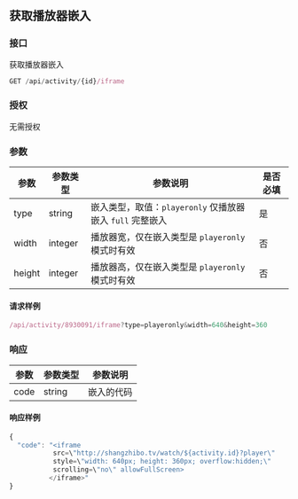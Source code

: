 ## 获取播放器嵌入

### 接口
获取播放器嵌入

```js
GET /api/activity/{id}/iframe
```
### 授权
无需授权

### 参数

| 参数     | 参数类型    | 参数说明                                     | 是否必填 |
| ------ | ------- | ---------------------------------------- | ---- |
| type   | string  | 嵌入类型，取值：`playeronly` 仅播放器嵌入  `full` 完整嵌入 | 是    |
| width  | integer | 播放器宽，仅在嵌入类型是 `playeronly` 模式时有效          | 否    |
| height | integer | 播放器高，仅在嵌入类型是 `playeronly` 模式时有效          | 否    |

#### 请求样例

```js
/api/activity/8930091/iframe?type=playeronly&width=640&height=360
```

### 响应

| 参数   | 参数类型   | 参数说明  |
| ---- | ------ | ----- |
| code | string | 嵌入的代码 |

#### 响应样例
```js
{
  "code": "<iframe
           src=\"http://shangzhibo.tv/watch/${activity.id}?player\"
           style=\"width: 640px; height: 360px; overflow:hidden;\"
           scrolling=\"no\" allowFullScreen>
          </iframe>"
}
```


